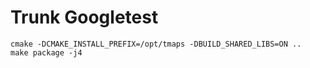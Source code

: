 # Trunk Googletest


```shell
cmake -DCMAKE_INSTALL_PREFIX=/opt/tmaps -DBUILD_SHARED_LIBS=ON ..
make package -j4
```
